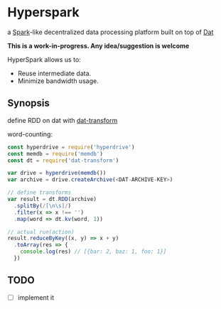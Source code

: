# Hyperspark

a [Spark](https://spark.apache.org/)-like decentralized data processing platform built on top of [Dat](dat-data.com)

**This is a work-in-progress. Any idea/suggestion is welcome**

HyperSpark allows us to:

* Reuse intermediate data.
* Minimize bandwidth usage.

## Synopsis

define RDD on dat with [dat-transform](https://github.com/poga/dat-transform)

word-counting:

```js
const hyperdrive = require('hyperdrive')
const memdb = require('memdb')
const dt = require('dat-transform')

var drive = hyperdrive(memdb())
var archive = drive.createArchive(<DAT-ARCHIVE-KEY>)

// define transforms
var result = dt.RDD(archive)
  .splitBy(/[\n\s]/)
  .filter(x => x !== '')
  .map(word => dt.kv(word, 1))

// actual run(action)
result.reduceByKey((x, y) => x + y)
  .toArray(res => {
    console.log(res) // [{bar: 2, baz: 1, foo: 1}]
  })
```

## TODO

* [  ] implement it
